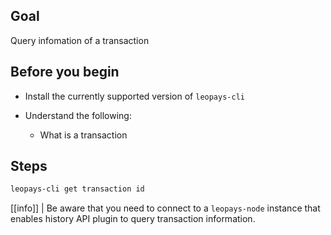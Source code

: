 ## Goal

Query infomation of a transaction

## Before you begin

* Install the currently supported version of `leopays-cli`

* Understand the following:

  * What is a transaction

## Steps

```sh
leopays-cli get transaction id
```

[[info]]
| Be aware that you need to connect to a `leopays-node` instance that enables history API plugin to query transaction information.
